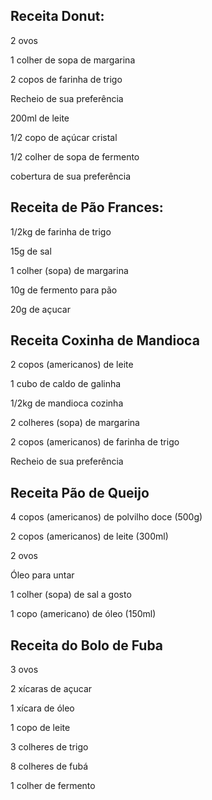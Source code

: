 ## Receita Donut:
2 ovos

1 colher de sopa de margarina

2 copos de farinha de trigo

Recheio de sua preferência

200ml de leite

1/2 copo de açúcar cristal

1/2 colher de sopa de fermento

cobertura de sua preferência

## Receita de Pão Frances:
1/2kg de farinha de trigo

15g de sal

1 colher (sopa) de margarina

10g de fermento para pão

20g de açucar

## Receita Coxinha de Mandioca
2 copos (americanos) de leite

1 cubo de caldo de galinha

1/2kg de mandioca cozinha

2 colheres (sopa) de margarina

2 copos (americanos) de farinha de trigo

Recheio de sua preferência

## Receita Pão de Queijo 
4 copos (americanos) de polvilho doce (500g)

2 copos (americanos) de leite (300ml)

2 ovos 

Óleo para untar

1 colher (sopa) de sal a gosto

1 copo (americano) de óleo (150ml)

## Receita do Bolo de Fuba
3 ovos

2 xícaras de açucar

1 xícara de óleo

1 copo de leite

3 colheres de trigo

8 colheres de fubá

1 colher de fermento


